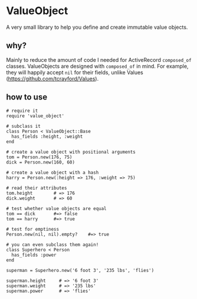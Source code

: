# ValueObject

A very small library to help you define and create immutable value objects.

## why?

Mainly to reduce the amount of code I needed for ActiveRecord `composed_of` classes.
ValueObjects are designed with `composed_of` in mind. For example, they will happily
accept `nil` for their fields, unlike Values (https://github.com/tcrayford/Values).

## how to use

    # require it
    require 'value_object'

    # subclass it
    class Person < ValueObject::Base
      has_fields :height, :weight
    end

    # create a value object with positional arguments
    tom = Person.new(176, 75)
    dick = Person.new(160, 60)

    # create a value object with a hash
    harry = Person.new(:height => 176, :weight => 75)
    
    # read their attributes
    tom.height        # => 176
    dick.weight       # => 60

    # test whether value objects are equal
    tom == dick       #=> false
    tom == harry      #=> true

    # test for emptiness
    Person.new(nil, nil).empty?    #=> true

    # you can even subclass them again!
    class Superhero < Person
      has_fields :power
    end

    superman = Superhero.new('6 foot 3', '235 lbs', 'flies')

    superman.height     # => '6 foot 3'
    superman.weight     # => '235 lbs'
    superman.power      # => 'flies'
